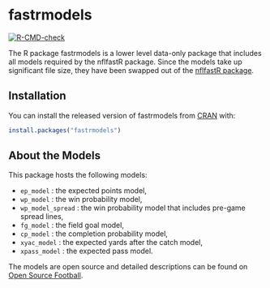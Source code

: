 
<!-- README.md is generated from README.Rmd. Please edit that file -->

# fastrmodels

<!-- badges: start -->

[![R-CMD-check](https://github.com/mrcaseb/fastrmodels/workflows/R-CMD-check/badge.svg)](https://github.com/mrcaseb/fastrmodels/actions)
<!-- badges: end -->

The R package fastrmodels is a lower level data-only package that
includes all models required by the nflfastR package. Since the models
take up significant file size, they have been swapped out of the
[nflfastR package](https://www.nflfastr.com/).

## Installation

You can install the released version of fastrmodels from
[CRAN](https://CRAN.R-project.org) with:

``` r
install.packages("fastrmodels")
```

## About the Models

This package hosts the following models:

-   `ep_model` : the expected points model,
-   `wp_model` : the win probability model,
-   `wp_model_spread` : the win probability model that includes pre-game
    spread lines,
-   `fg_model` : the field goal model,
-   `cp_model` : the completion probability model,
-   `xyac_model` : the expected yards after the catch model,
-   `xpass_model` : the expected pass model.

The models are open source and detailed descriptions can be found on
[Open Source
Football](https://www.opensourcefootball.com/posts/2020-09-28-nflfastr-ep-wp-and-cp-models/).

